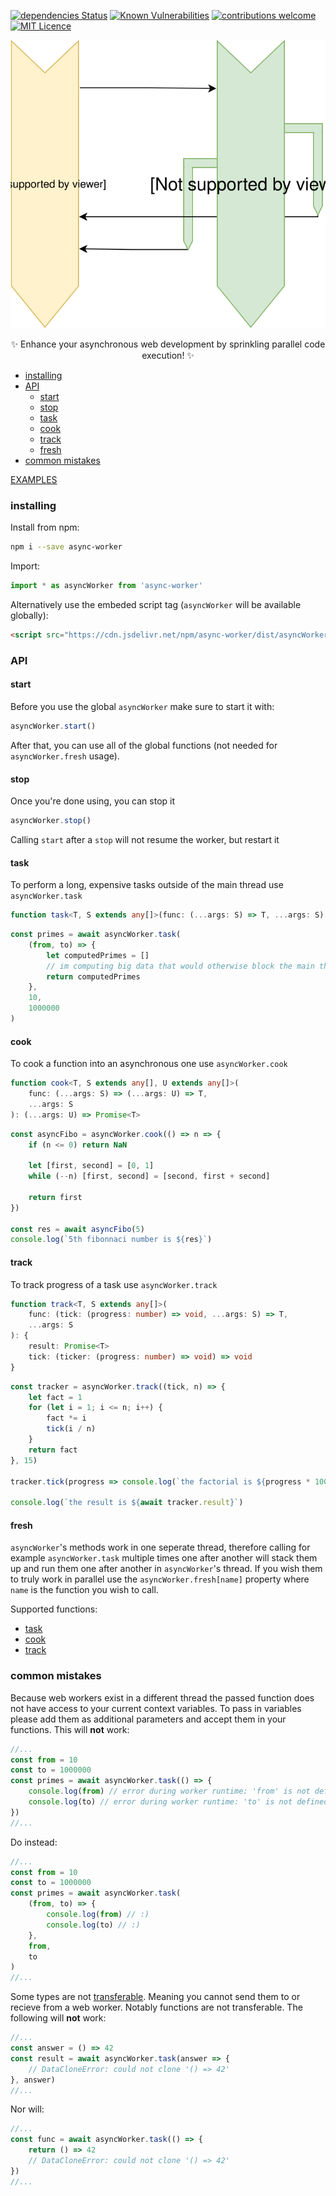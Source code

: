 [![dependencies Status](https://david-dm.org/shilangyu/async-worker.svg)](https://david-dm.org/shilangyu/async-worker)
[![Known Vulnerabilities](https://snyk.io/test/github/shilangyu/async-worker/badge.svg?targetFile=package.json)](https://snyk.io/test/github/shilangyu/async-worker?targetFile=package.json)
[![contributions welcome](https://img.shields.io/badge/contributions-welcome-brightgreen.svg?style=flat)](https://github.com/shilangyu/async-worker/issues)
[![MIT Licence](https://badges.frapsoft.com/os/mit/mit.svg?v=103)](https://opensource.org/licenses/mit-license.php)

<p align="center">
	<img src="./asyncWorker.svg">
</p>

<p align="center">
✨ Enhance your asynchronous web development by sprinkling parallel code execution! ✨
</p>

- [installing](#installing)
- [API](#API)
  - [start](#start)
  - [stop](#stop)
  - [task](#task)
  - [cook](#cook)
  - [track](#track)
  - [fresh](#fresh)
- [common mistakes](#common-mistakes)

[EXAMPLES](https://shilangyu.github.io/async-worker)

### installing

Install from npm:

```sh
npm i --save async-worker
```

Import:

```ts
import * as asyncWorker from 'async-worker'
```

Alternatively use the embeded script tag (`asyncWorker` will be available globally):

```html
<script src="https://cdn.jsdelivr.net/npm/async-worker/dist/asyncWorker.web.js"></script>
```

### API

#### start

Before you use the global `asyncWorker` make sure to start it with:

```ts
asyncWorker.start()
```

After that, you can use all of the global functions (not needed for `asyncWorker.fresh` usage).

#### stop

Once you're done using, you can stop it

```ts
asyncWorker.stop()
```

Calling `start` after a `stop` will not resume the worker, but restart it

#### task

To perform a long, expensive tasks outside of the main thread use `asyncWorker.task`

```ts
function task<T, S extends any[]>(func: (...args: S) => T, ...args: S): Promise<T>
```

```ts
const primes = await asyncWorker.task(
	(from, to) => {
		let computedPrimes = []
		// im computing big data that would otherwise block the main thread
		return computedPrimes
	},
	10,
	1000000
)
```

#### cook

To cook a function into an asynchronous one use `asyncWorker.cook`

```ts
function cook<T, S extends any[], U extends any[]>(
	func: (...args: S) => (...args: U) => T,
	...args: S
): (...args: U) => Promise<T>
```

```ts
const asyncFibo = asyncWorker.cook(() => n => {
	if (n <= 0) return NaN

	let [first, second] = [0, 1]
	while (--n) [first, second] = [second, first + second]

	return first
})

const res = await asyncFibo(5)
console.log(`5th fibonnaci number is ${res}`)
```

#### track

To track progress of a task use `asyncWorker.track`

```ts
function track<T, S extends any[]>(
	func: (tick: (progress: number) => void, ...args: S) => T,
	...args: S
): {
	result: Promise<T>
	tick: (ticker: (progress: number) => void) => void
}
```

```ts
const tracker = asyncWorker.track((tick, n) => {
	let fact = 1
	for (let i = 1; i <= n; i++) {
		fact *= i
		tick(i / n)
	}
	return fact
}, 15)

tracker.tick(progress => console.log(`the factorial is ${progress * 100}% done!`))

console.log(`the result is ${await tracker.result}`)
```

#### fresh

`asyncWorker`'s methods work in one seperate thread, therefore calling for example `asyncWorker.task` multiple times one after another will stack them up and run them one after another in `asyncWorker`'s thread. If you wish them to truly work in parallel use the `asyncWorker.fresh[name]` property where `name` is the function you wish to call.

Supported functions:

- [task](#task)
- [cook](#cook)
- [track](#track)

### common mistakes

Because web workers exist in a different thread the passed function does not have access to your current context variables. To pass in variables please add them as additional parameters and accept them in your functions. This will **not** work:

```ts
//...
const from = 10
const to = 1000000
const primes = await asyncWorker.task(() => {
	console.log(from) // error during worker runtime: 'from' is not defined
	console.log(to) // error during worker runtime: 'to' is not defined
})
//...
```

Do instead:

```ts
//...
const from = 10
const to = 1000000
const primes = await asyncWorker.task(
	(from, to) => {
		console.log(from) // :)
		console.log(to) // :)
	},
	from,
	to
)
//...
```

Some types are not [transferable](https://developer.mozilla.org/en-US/docs/Web/API/Transferable). Meaning you cannot send them to or recieve from a web worker. Notably functions are not transferable. The following will **not** work:

```ts
//...
const answer = () => 42
const result = await asyncWorker.task(answer => {
	// DataCloneError: could not clone '() => 42'
}, answer)
//...
```

Nor will:

```ts
//...
const func = await asyncWorker.task(() => {
	return () => 42
	// DataCloneError: could not clone '() => 42'
})
//...
```
